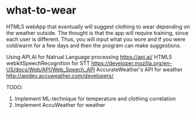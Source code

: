 # what-to-wear
HTML5 webApp that eventually will suggest clothing to wear depending on the weather outside.
The thought is that the app will require training, since each user is different.
Thus, you will input what you wore and if you were cold/warm for a few days and then the program can make suggestions.


Using API.AI for Natrual Language processing  https://api.ai/
HTML5 webkitSpeechRecognition for STT https://developer.mozilla.org/en-US/docs/Web/API/Web_Speech_API
AccurateWeather's API for weather http://apidev.accuweather.com/developers/

TODO:
1. Implement ML-technique for temperature and clothing correlation
2. Implement AccuWeather for weather
